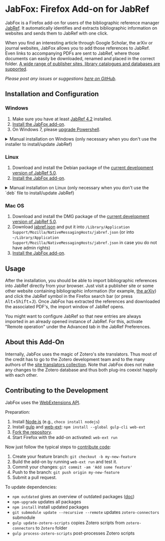 # JabFox: Firefox Add-on for JabRef

JabFox is a Firefox add-on for users of the bibliographic reference manager [JabRef](http://www.jabref.org/).
It automatically identifies and extracts bibliographic information on websites and sends them to JabRef with one click.

When you find an interesting article through Google Scholar, the arXiv or journal websites, JabFox allows you to add those references to JabRef.
Even links to accompanying PDFs are sent to JabRef, where those documents can easily be downloaded, renamed and placed in the correct folder. 
[A wide range of publisher sites, library catalogues and databases are supported](https://www.zotero.org/support/translators).

_Please post any issues or suggestions [here on GitHub](https://github.com/JabRef/JabFox/issues)._

## Installation and Configuration

### Windows
1. Make sure you have at least [JabRef 4.2](https://www.jabref.org/#downloads) installed.
2. [Install the JabFox add-on](https://addons.mozilla.org/en-US/firefox/addon/jabfox?src=external-github).
3. On Windows 7, please [upgrade Powershell](https://www.microsoft.com/en-us/download/details.aspx?id=54616).
<details>
 <summary>Manual installation on Windows (only necessary when you don't use the installer to install/update JabRef)</summary>

4. Download [jabref.json](https://github.com/JabRef/jabref/blob/master/buildres/jabref.json), [jabref-chrome.json](https://github.com/JabRef/jabref/blob/master/buildres/jabref-chrome.json), [JabRef.bat](https://raw.githubusercontent.com/JabRef/jabref/master/buildres/JabRef.bat) and [JabRef.ps1](https://github.com/JabRef/jabref/blob/master/buildres/JabRef.ps1), and copy them to the same directory as `JabRef.exe`
5. Make sure that the correct file name of the JabRef `.jar` file is specified in `JabRef.ps1` under `$jabRefJarFileName`.
6. Run the following command from the console (with the correct path to the `jabref.json` file):

   For Firefox support:
   ```
   REG ADD "HKEY_LOCAL_MACHINE\SOFTWARE\Mozilla\NativeMessagingHosts\org.jabref.jabref" /ve /d "C:\path\to\jabref.json" /f
   ```
   For Chrome support
    ```
   REG ADD "HKEY_LOCAL_MACHINE\SOFTWARE\Google\Chrome\NativeMessagingHosts\org.jabref.jabref" /ve /d "C:\path\to\jabref.json" /f
   ``` 
   You may need to change the root `HKEY_LOCAL_MACHINE` to  `HKEY_CURRENT_USER` if you don't have admin rights.
</details>


### Linux
1. Download and install the Debian package of the [current development version of JabRef 5.0](https://builds.jabref.org/master/).
2. [Install the JabFox add-on](https://addons.mozilla.org/en-US/firefox/addon/jabfox?src=external-github).
<details>
 <summary>Manual installation on Linux (only necessary when you don't use the `deb` file to install/update JabRef)</summary>
 
3. Download [jabref.json](https://github.com/JabRef/jabref/blob/master/buildres/jabref.json) and put it into `/usr/lib/mozilla/native-messaging-hosts/jabref.json` (or into `/usr/lib64/mozilla/native-messaging-hosts/jabref.json` in case you do not have admin rights)

</details>

### Mac OS
1. Download and install the DMG package of the [current development version of JabRef 5.0](https://builds.jabref.org/master/).
2. Download [jabref.json](https://github.com/JabRef/jabref/blob/master/buildres/jabref.json) and put it into `/Library/Application Support/Mozilla/NativeMessagingHosts/jabref.json` (or into `~/Library/Application Support/Mozilla/NativeMessagingHosts/jabref.json` in case you do not have admin rights)
3. [Install the JabFox add-on](https://addons.mozilla.org/en-US/firefox/addon/jabfox?src=external-github).

## Usage
After the installation, you should be able to import bibliographic references into JabRef directly from your browser.
Just visit a publisher site or some other website containing bibliographic information (for example, [the arXiv](http://arxiv.org/list/gr-qc/pastweek?skip=0&show=5)) and click the JabRef symbol in the Firefox search bar (or press <kbd>Alt</kbd>+<kbd>Shift</kbd>+<kbd>J</kbd>).
Once JabFox has extracted the references and downloaded the associated PDF's, the import window of JabRef opens.

You might want to configure JabRef so that new entries are always imported in an already opened instance of JabRef.
For this, activate "Remote operation" under the Advanced tab in the JabRef Preferences.


## About this Add-On

Internally, JabFox uses the magic of Zotero's site translators.
Thus most of the credit has to go to the Zotero development team and to the many authors of the [site translators collection](https://github.com/zotero/translators).
Note that JabFox does not make any changes to the Zotero database and thus both plug-ins coexist happily with each other.

## Contributing to the Development

JabFox uses the [WebExtensions API](https://developer.mozilla.org/en-US/Add-ons/WebExtensions).

Preparation:
1. Install [Node.js](https://nodejs.org) (e.g., `choco install nodejs`)
2. Install [gulp](https://gulpjs.com/) and [web-ext](https://developer.mozilla.org/en-US/Add-ons/WebExtensions/Getting_started_with_web-ext): `npm install --global gulp-cli web-ext`
3. [Fork the repository](https://help.github.com/articles/fork-a-repo/).
4. Start Firefox with the add-on activated: `web-ext run`

Now just follow the typical steps to [contribute code](https://guides.github.com/activities/contributing-to-open-source/#contributing):
1. Create your feature branch: `git checkout -b my-new-feature`
3. Build the add-on by running `web-ext run` and test it.
3. Commit your changes: `git commit -am 'Add some feature'`
4. Push to the branch: `git push origin my-new-feature`
5. Submit a pull request.

To update dependencies:

 - `npm outdated` gives an overview of outdated packages ([doc](https://docs.npmjs.com/cli/outdated))
 - `npm-upgrade` updates all packages 
 - `npm install` install updated packages
 - `git submodule update --recursive --remote` updates `zotero-connectors` submodule
 - `gulp update-zotero-scripts` copies Zotero scripts from `zotero-connectors` to `Zotero` folder
 - `gulp process-zotero-scripts` post-processes Zotero scripts
